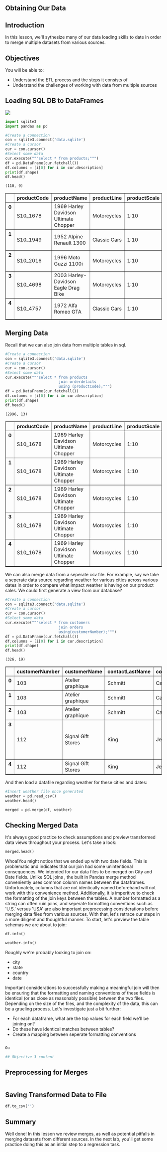 
## Obtaining Our Data

## Introduction
In this lesson, we'll sythesize many of our data loading skills to date in order to merge multiple datasets from various sources.

## Objectives
You will be able to:
* Understand the ETL process and the steps it consists of
* Understand the challenges of working with data from multiple sources 

## Loading SQL DB to DataFrames
<img src="Database-Schema.png">


```python
import sqlite3
import pandas as pd
```


```python
#Create a connection
con = sqlite3.connect('data.sqlite')
#Create a cursor
cur = con.cursor()
#Select some data
cur.execute("""select * from products;""")
df = pd.DataFrame(cur.fetchall())
df.columns = [i[0] for i in cur.description]
print(df.shape)
df.head()
```

    (110, 9)





<div>
<style>
    .dataframe thead tr:only-child th {
        text-align: right;
    }

    .dataframe thead th {
        text-align: left;
    }

    .dataframe tbody tr th {
        vertical-align: top;
    }
</style>
<table border="1" class="dataframe">
  <thead>
    <tr style="text-align: right;">
      <th></th>
      <th>productCode</th>
      <th>productName</th>
      <th>productLine</th>
      <th>productScale</th>
      <th>productVendor</th>
      <th>productDescription</th>
      <th>quantityInStock</th>
      <th>buyPrice</th>
      <th>MSRP</th>
    </tr>
  </thead>
  <tbody>
    <tr>
      <th>0</th>
      <td>S10_1678</td>
      <td>1969 Harley Davidson Ultimate Chopper</td>
      <td>Motorcycles</td>
      <td>1:10</td>
      <td>Min Lin Diecast</td>
      <td>This replica features working kickstand, front...</td>
      <td>7933</td>
      <td>48.81</td>
      <td>95.70</td>
    </tr>
    <tr>
      <th>1</th>
      <td>S10_1949</td>
      <td>1952 Alpine Renault 1300</td>
      <td>Classic Cars</td>
      <td>1:10</td>
      <td>Classic Metal Creations</td>
      <td>Turnable front wheels; steering function; deta...</td>
      <td>7305</td>
      <td>98.58</td>
      <td>214.30</td>
    </tr>
    <tr>
      <th>2</th>
      <td>S10_2016</td>
      <td>1996 Moto Guzzi 1100i</td>
      <td>Motorcycles</td>
      <td>1:10</td>
      <td>Highway 66 Mini Classics</td>
      <td>Official Moto Guzzi logos and insignias, saddl...</td>
      <td>6625</td>
      <td>68.99</td>
      <td>118.94</td>
    </tr>
    <tr>
      <th>3</th>
      <td>S10_4698</td>
      <td>2003 Harley-Davidson Eagle Drag Bike</td>
      <td>Motorcycles</td>
      <td>1:10</td>
      <td>Red Start Diecast</td>
      <td>Model features, official Harley Davidson logos...</td>
      <td>5582</td>
      <td>91.02</td>
      <td>193.66</td>
    </tr>
    <tr>
      <th>4</th>
      <td>S10_4757</td>
      <td>1972 Alfa Romeo GTA</td>
      <td>Classic Cars</td>
      <td>1:10</td>
      <td>Motor City Art Classics</td>
      <td>Features include: Turnable front wheels; steer...</td>
      <td>3252</td>
      <td>85.68</td>
      <td>136.00</td>
    </tr>
  </tbody>
</table>
</div>



## Merging Data

Recall that we can also join data from multiple tables in sql.


```python
#Create a connection
con = sqlite3.connect('data.sqlite')
#Create a cursor
cur = con.cursor()
#Select some data
cur.execute("""select * from products
                        join orderdetails
                        using (productCode);""")
df = pd.DataFrame(cur.fetchall())
df.columns = [i[0] for i in cur.description]
print(df.shape)
df.head()
```

    (2996, 13)





<div>
<style>
    .dataframe thead tr:only-child th {
        text-align: right;
    }

    .dataframe thead th {
        text-align: left;
    }

    .dataframe tbody tr th {
        vertical-align: top;
    }
</style>
<table border="1" class="dataframe">
  <thead>
    <tr style="text-align: right;">
      <th></th>
      <th>productCode</th>
      <th>productName</th>
      <th>productLine</th>
      <th>productScale</th>
      <th>productVendor</th>
      <th>productDescription</th>
      <th>quantityInStock</th>
      <th>buyPrice</th>
      <th>MSRP</th>
      <th>orderNumber</th>
      <th>quantityOrdered</th>
      <th>priceEach</th>
      <th>orderLineNumber</th>
    </tr>
  </thead>
  <tbody>
    <tr>
      <th>0</th>
      <td>S10_1678</td>
      <td>1969 Harley Davidson Ultimate Chopper</td>
      <td>Motorcycles</td>
      <td>1:10</td>
      <td>Min Lin Diecast</td>
      <td>This replica features working kickstand, front...</td>
      <td>7933</td>
      <td>48.81</td>
      <td>95.70</td>
      <td>10107</td>
      <td>30</td>
      <td>81.35</td>
      <td>2</td>
    </tr>
    <tr>
      <th>1</th>
      <td>S10_1678</td>
      <td>1969 Harley Davidson Ultimate Chopper</td>
      <td>Motorcycles</td>
      <td>1:10</td>
      <td>Min Lin Diecast</td>
      <td>This replica features working kickstand, front...</td>
      <td>7933</td>
      <td>48.81</td>
      <td>95.70</td>
      <td>10121</td>
      <td>34</td>
      <td>86.13</td>
      <td>5</td>
    </tr>
    <tr>
      <th>2</th>
      <td>S10_1678</td>
      <td>1969 Harley Davidson Ultimate Chopper</td>
      <td>Motorcycles</td>
      <td>1:10</td>
      <td>Min Lin Diecast</td>
      <td>This replica features working kickstand, front...</td>
      <td>7933</td>
      <td>48.81</td>
      <td>95.70</td>
      <td>10134</td>
      <td>41</td>
      <td>90.92</td>
      <td>2</td>
    </tr>
    <tr>
      <th>3</th>
      <td>S10_1678</td>
      <td>1969 Harley Davidson Ultimate Chopper</td>
      <td>Motorcycles</td>
      <td>1:10</td>
      <td>Min Lin Diecast</td>
      <td>This replica features working kickstand, front...</td>
      <td>7933</td>
      <td>48.81</td>
      <td>95.70</td>
      <td>10145</td>
      <td>45</td>
      <td>76.56</td>
      <td>6</td>
    </tr>
    <tr>
      <th>4</th>
      <td>S10_1678</td>
      <td>1969 Harley Davidson Ultimate Chopper</td>
      <td>Motorcycles</td>
      <td>1:10</td>
      <td>Min Lin Diecast</td>
      <td>This replica features working kickstand, front...</td>
      <td>7933</td>
      <td>48.81</td>
      <td>95.70</td>
      <td>10159</td>
      <td>49</td>
      <td>81.35</td>
      <td>14</td>
    </tr>
  </tbody>
</table>
</div>



We can also merge data from a seperate csv file. For example, say we take a seperate data source regarding weather for various cities across various dates in order to compare what impact weather is having on our product sales. We could first generate a view from our database?


```python
#Create a connection
con = sqlite3.connect('data.sqlite')
#Create a cursor
cur = con.cursor()
#Select some data
cur.execute("""select * from customers
                        join orders
                        using(customerNumber);""")
df = pd.DataFrame(cur.fetchall())
df.columns = [i[0] for i in cur.description]
print(df.shape)
df.head()
```

    (326, 19)





<div>
<style>
    .dataframe thead tr:only-child th {
        text-align: right;
    }

    .dataframe thead th {
        text-align: left;
    }

    .dataframe tbody tr th {
        vertical-align: top;
    }
</style>
<table border="1" class="dataframe">
  <thead>
    <tr style="text-align: right;">
      <th></th>
      <th>customerNumber</th>
      <th>customerName</th>
      <th>contactLastName</th>
      <th>contactFirstName</th>
      <th>phone</th>
      <th>addressLine1</th>
      <th>addressLine2</th>
      <th>city</th>
      <th>state</th>
      <th>postalCode</th>
      <th>country</th>
      <th>salesRepEmployeeNumber</th>
      <th>creditLimit</th>
      <th>orderNumber</th>
      <th>orderDate</th>
      <th>requiredDate</th>
      <th>shippedDate</th>
      <th>status</th>
      <th>comments</th>
    </tr>
  </thead>
  <tbody>
    <tr>
      <th>0</th>
      <td>103</td>
      <td>Atelier graphique</td>
      <td>Schmitt</td>
      <td>Carine</td>
      <td>40.32.2555</td>
      <td>54, rue Royale</td>
      <td></td>
      <td>Nantes</td>
      <td></td>
      <td>44000</td>
      <td>France</td>
      <td>1370</td>
      <td>21000.00</td>
      <td>10123</td>
      <td>2003-05-20</td>
      <td>2003-05-29</td>
      <td>2003-05-22</td>
      <td>Shipped</td>
      <td></td>
    </tr>
    <tr>
      <th>1</th>
      <td>103</td>
      <td>Atelier graphique</td>
      <td>Schmitt</td>
      <td>Carine</td>
      <td>40.32.2555</td>
      <td>54, rue Royale</td>
      <td></td>
      <td>Nantes</td>
      <td></td>
      <td>44000</td>
      <td>France</td>
      <td>1370</td>
      <td>21000.00</td>
      <td>10298</td>
      <td>2004-09-27</td>
      <td>2004-10-05</td>
      <td>2004-10-01</td>
      <td>Shipped</td>
      <td></td>
    </tr>
    <tr>
      <th>2</th>
      <td>103</td>
      <td>Atelier graphique</td>
      <td>Schmitt</td>
      <td>Carine</td>
      <td>40.32.2555</td>
      <td>54, rue Royale</td>
      <td></td>
      <td>Nantes</td>
      <td></td>
      <td>44000</td>
      <td>France</td>
      <td>1370</td>
      <td>21000.00</td>
      <td>10345</td>
      <td>2004-11-25</td>
      <td>2004-12-01</td>
      <td>2004-11-26</td>
      <td>Shipped</td>
      <td></td>
    </tr>
    <tr>
      <th>3</th>
      <td>112</td>
      <td>Signal Gift Stores</td>
      <td>King</td>
      <td>Jean</td>
      <td>7025551838</td>
      <td>8489 Strong St.</td>
      <td></td>
      <td>Las Vegas</td>
      <td>NV</td>
      <td>83030</td>
      <td>USA</td>
      <td>1166</td>
      <td>71800.00</td>
      <td>10124</td>
      <td>2003-05-21</td>
      <td>2003-05-29</td>
      <td>2003-05-25</td>
      <td>Shipped</td>
      <td>Customer very concerned about the exact color ...</td>
    </tr>
    <tr>
      <th>4</th>
      <td>112</td>
      <td>Signal Gift Stores</td>
      <td>King</td>
      <td>Jean</td>
      <td>7025551838</td>
      <td>8489 Strong St.</td>
      <td></td>
      <td>Las Vegas</td>
      <td>NV</td>
      <td>83030</td>
      <td>USA</td>
      <td>1166</td>
      <td>71800.00</td>
      <td>10278</td>
      <td>2004-08-06</td>
      <td>2004-08-16</td>
      <td>2004-08-09</td>
      <td>Shipped</td>
      <td></td>
    </tr>
  </tbody>
</table>
</div>



And then load a datafile regarding weather for these cities and dates:


```python
#Insert weather file once generated
weather = pd.read_csv()
weather.head()
```


```python
merged = pd.merge(df, weather)
```

## Checking Merged Data

It's always good practice to check assumptions and preview transformed data views throughout your process. Let's take a look:


```python
merged.head()
```

Whoa!You might notice that we ended up with two date fields. This is problematic and indicates that our join had some unintentional consequences. We intended for our data files to be merged on City and Date fields. Unlike SQL joins , the built in Pandas merge method conveniently uses common column names between the dataframes. Unfortunately, columns that are not identically named beforehand will not work with this convenience method. Additionally, it is imperitive to check the formatting of the join keys between the tables. A number formatted as a string can often ruin joins, and seperate formatting conventions such as 'U.S.' versus 'USA' are also important preprocessing considerations before merging data files from various sources. With that, let's retrace our steps in a more diligent and thoughtful manner. To start, let's preview the table schemas we are about to join:


```python
df.info()
```


```python
weather.info()
```

Roughly we're probably looking to join on:
* city
* state
* country
* date

Important considerations to successfully making a meaningful join will then be ensuring that the formatting and naming conventions of these fields is identical (or as close as reasonably possible) between the two files. Depending on the size of the files, and the complexity of the data, this can be a grueling process. Let's investigate just a bit further:

* For each dataframe, what are the top values for each field we'll be joining on?
* Do these have identical matches between tables?
* Create a mapping between seperate formatting conventions


```python

```


```python
Ou
```


```python
## Objective 3 content
```

## Preprocessing for Merges


```python

```

## Saving Transformed Data to File


```python
df.to_csv('')
```

## Summary
Well done! In this lesson we review merges, as well as potential pitfalls in merging datasets from different sources. In the next lab, you'll get some practice doing this as an initial step to a regression task.
